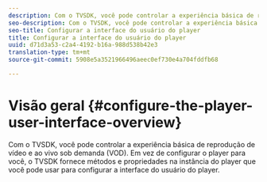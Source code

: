 ```yaml
---
description: Com o TVSDK, você pode controlar a experiência básica de reprodução de vídeo e ao vivo sob demanda (VOD). Em vez de configurar o player para você, o TVSDK fornece métodos e propriedades na instância do player que você pode usar para configurar a interface do usuário do player.
seo-description: Com o TVSDK, você pode controlar a experiência básica de reprodução de vídeo e ao vivo sob demanda (VOD). Em vez de configurar o player para você, o TVSDK fornece métodos e propriedades na instância do player que você pode usar para configurar a interface do usuário do player.
seo-title: Configurar a interface do usuário do player
title: Configurar a interface do usuário do player
uuid: d71d3a53-c2a4-4192-b16a-988d538b42e3
translation-type: tm+mt
source-git-commit: 5908e5a3521966496aeec0ef730e4a704fddfb68

---
```



# Visão geral {#configure-the-player-user-interface-overview}

Com o TVSDK, você pode controlar a experiência básica de reprodução de vídeo e ao vivo sob demanda (VOD). Em vez de configurar o player para você, o TVSDK fornece métodos e propriedades na instância do player que você pode usar para configurar a interface do usuário do player.